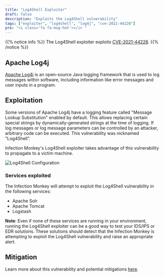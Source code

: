 ```yaml
---
title: "Log4Shell Exploiter"
draft: false
description: "Exploits the Log4Shell vulnerability"
tags: ["exploiter", "log4shell", "log4j", "cve-2021-44228"]
pre: "<i class='fa fa-mug-hot'></i> "
---
```


{{% notice info %}}
The Log4Shell exploiter exploits [CVE-2021-44228](
https://cve.mitre.org/cgi-bin/cvename.cgi?name=CVE-2021-44228).
{{% /notice %}}

## Apache Log4j

[Apache Log4j](https://logging.apache.org/log4j/) is an open-source Java
logging framework that is used to log messages within software, including
information like error messages and user inputs in a program.

## Exploitation

Some versions of Apache Log4j have a logging feature called "Message Lookup
Substitution" enabled by default. This allows replacing certain special strings
by dynamically-generated strings at the time of logging. If log messages or log
message parameters can be controlled by an attacker, arbitrary code can be
executed. This vulnerability was nicknamed "Log4Shell".

Infection Monkey's Log4Shell exploiter takes advantage of this vulnerability
to propagate to a victim machine.

![Log4Shell Configuration](
/images/island/configuration-page/log4shell-exploiter-configuration.png
"Log4Shell Configuration")

### Services exploited

The Infection Monkey will attempt to exploit the Log4Shell vulnerability in the
following services:

- Apache Solr
- Apache Tomcat
- Logstash

**Note**: Even if none of these services are running in your environment,
running the Log4Shell exploiter can be a good way to test your IDS/IPS or EDR
solutions. These solutions should detect that the Infection Monkey is attempting
to exploit the Log4Shell vulnerability and raise an appropriate alert.

## Mitigation

Learn more about this vulnerability and potential mitigations [here](
https://logging.apache.org/log4j/2.x/security.html#CVE-2021-44228).
